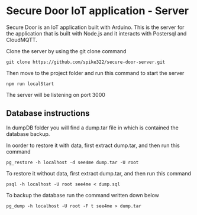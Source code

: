 # Secure Door IoT application - Server

Secure Door is an IoT application built with Arduino. This is the server for the application that is built with Node.js and it interacts with Postersql and CloudMQTT.


Clone the server by using the git clone command

    git clone https://github.com/spike322/secure-door-server.git
  
Then move to the project folder and run this command to start the server

    npm run localStart
  
The server will be listening on port 3000

## Database instructions

In dumpDB folder you will find a dump.tar file in which is contained the database backup.

In oorder to restore it with data, first extract dump.tar, and then run this command

    pg_restore -h localhost -d see4me dump.tar -U root

To restore it without data, first extract dump.tar, and then run this command

    psql -h localhost -U root see4me < dump.sql

To backup the database run the command written down below

    pg_dump -h localhost -U root -F t see4me > dump.tar
